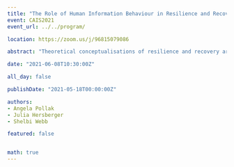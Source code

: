 ```yaml
---
title: "The Role of Human Information Behaviour in Resilience and Recovery"
event: CAIS2021
event_url: ../../program/

location: https://zoom.us/j/96815079086

abstract: "Theoretical conceptualisations of resilience and recovery are examined in this paper to determine how critical elements of information behaviour interact while individuals attempt to regain equilibrium following a crisis event. Situated within the larger historical, social, scientific and psychological landscape, this review of the literature suggests that individuals who actively engage in positive information behaviour are generally perceived as better able to acquire needed resources to aid in recovery efforts post-trauma in order to achieve equilibrium or even improve on their previous status to achieve a level above that (thriving). Individuals who experience information difficulties find recovering or thriving more difficult and may be perceived as less resilient."

date: "2021-06-08T10:30:00Z"

all_day: false

publishDate: "2021-05-18T00:00:00Z"

authors:
- Angela Pollak
- Julia Hersberger
- Shelbi Webb

featured: false


math: true
---
```

